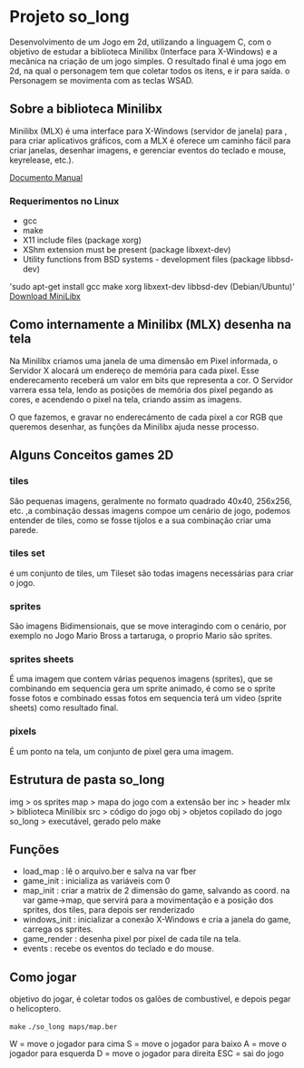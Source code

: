 # Projeto so_long

Desenvolvimento de um Jogo em 2d, utilizando a linguagem C, com o objetivo de estudar a biblioteca Minilibx (Interface para X-Windows) e a mecânica na criação de um jogo simples.
O resultado final é uma jogo em 2d, na qual o personagem tem que coletar todos os itens, e ir para saída.
o Personagem se movimenta com as teclas WSAD.

## Sobre a biblioteca Minilibx

Minilibx (MLX) é uma interface para X-Windows (servidor de janela) para , para criar aplicativos gráficos, 
com a MLX é oferece um caminho fácil para criar janelas, desenhar imagens, e gerenciar eventos do teclado e mouse,
keyrelease, etc.).

[Documento Manual](https://harm-smits.github.io/42docs/libs/minilibx/getting_started.html)

### Requerimentos no Linux
* gcc
* make
* X11 include files (package xorg)
* XShm extension must be present (package libxext-dev)
* Utility functions from BSD systems - development files (package libbsd-dev)

'sudo apt-get install gcc make xorg libxext-dev libbsd-dev (Debian/Ubuntu)'
[Download MiniLibx](https://github.com/42Paris/minilibx-linux)


## Como internamente a Minilibx (MLX) desenha na tela
Na Minilibx criamos uma janela de uma dimensão em Pixel informada, o Servidor X alocará um endereço de memória para cada pixel. Esse enderecamento receberá um valor em bits que representa a cor. O Servidor varrera essa tela, lendo as posições de memória dos pixel pegando as cores, e acendendo o pixel na tela, criando assim as imagens.

O que fazemos, e gravar no enderecámento de cada pixel a cor RGB que queremos desenhar, as funções da Minilibx ajuda nesse processo.

## Alguns Conceitos games 2D

### tiles
São pequenas imagens, geralmente no formato quadrado 40x40, 256x256, etc. ,a combinação dessas imagens compoe um cenário de jogo,
podemos entender de tiles, como se fosse tijolos e a sua combinação criar uma parede.

### tiles set
é um conjunto de tiles, um Tileset são todas imagens necessárias para criar o jogo.

### sprites
São imagens Bidimensionais, que se move interagindo com o cenário, por exemplo no Jogo Mario Bross a tartaruga,
o proprio Mario são sprites. 

### sprites sheets
É uma imagem que contem várias pequenos imagens (sprites), que se combinando em sequencia gera um sprite animado,
é como se o sprite fosse fotos e combinado essas fotos em sequencia terá um video (sprite sheets) como resultado final.

### pixels
É um ponto na tela, um conjunto de pixel gera uma imagem.

## Estrutura de pasta so_long
img > os sprites
map > mapa do jogo com a extensão ber
inc > header
mlx > biblioteca Minilibix
src > código do jogo
obj > objetos copilado do jogo
so_long > executável, gerado pelo make

## Funções 

* load_map  : lê o arquivo.ber e salva na var fber
* game_init : inicializa as variáveis com 0
*  map_init  : criar a matrix de 2 dimensão do game, salvando as coord. na var game->map, que servirá para a movimentação e a posição dos sprites, dos tiles, para depois ser renderizado
*  windows_init : inicializar a conexão X-Windows e cria a janela do game, carrega os sprites.
*  game_render	: desenha pixel por pixel de cada tile na tela.
* events	: recebe os eventos do teclado e do mouse.
 

## Como jogar

objetivo do jogar, é coletar todos os galões de combustivel, e depois pegar o helicoptero.
 
 `make`
 `./so_long maps/map.ber`

W = move o jogador para cima
S = move o jogador para baixo
A = move o jogador para esquerda
D = move o jogador para direita
ESC = sai do jogo

